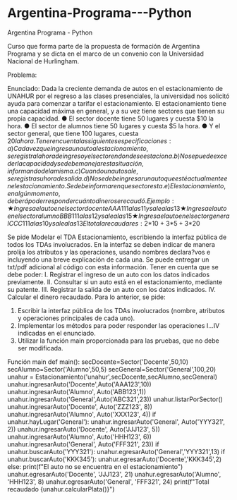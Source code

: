 # Argentina-Programa---Python
Argentina Programa - Python


Curso que forma parte de la propuesta de formación de Argentina Programa y se dicta en el marco de un convenio con la Universidad Nacional de Hurlingham.

Problema:

Enunciado:
Dada la creciente demanda de autos en el estacionamiento de UNAHUR por el regreso a las
clases presenciales, la universidad nos solicitó ayuda para comenzar a tarifar el
estacionamiento.
El estacionamiento tiene una capacidad máxima en general, y a su vez tiene sectores que
tienen su propia capacidad.
● El sector docente tiene 50 lugares y cuesta $10 la hora.
● El sector de alumnos tiene 50 lugares y cuesta $5 la hora.
● Y el sector general, que tiene 100 lugares, cuesta $20 la hora.
Tener en cuenta las siguientes especificaciones:
a) Cada vez que ingresa un auto al estacionamiento, se registra la hora de ingreso y el
sector en donde se estaciona.
b) No se puede exceder la capacidad y se debe manejar esta situación, informando de la
misma.
c) Cuando un auto sale, se registra su hora de salida.
d) No se debe ingresar un auto que esté actualmente en el estacionamiento. Se debe
informar en que sector esta.
e) El estacionamiento, en algún momento, deberá poder responder cuánto dinero
 se recaudó.
Ejemplo:
★ Ingresa el auto en el sector docente AAA111 a las 11 y sale a las 13
★ Ingresa el auto en el sector alumno BBB111 a las 12 y sale a las 15
★ Ingresa el auto en el sector general CCC111 a las 10 y sale a las 13
El total a recaudar es: 2*$10 + 3*$5 + 3*$20 

Se pide Modelar el TDA Estacionamiento, escribiendo la interfaz pública de todos los TDAs
involucrados. En la interfaz se deben indicar de manera prolija los atributos y las operaciones,
usando nombres declara?vos e incluyendo una breve explicación de cada una. Se puede entregar
un txt/pdf adicional al código con esta información.
Tener en cuenta que se debe poder:
I. Registrar el ingreso de un auto con los datos indicados previamente.
II. Consultar si un auto está en el estacionamiento, mediante su patente.
III. Registrar la salida de un auto con los datos indicados.
IV. Calcular el dinero recaudado.
Para lo anterior, se pide:
1. Escribir la interfaz pública de los TDAs involucrados (nombre, atributos y
operaciones principales de cada uno).
2. Implementar los métodos para poder responder las operaciones I...IV indicadas en el
enunciado.
3. Utilizar la función main proporcionada para las pruebas, que no debe ser modificada.

Función main
def main():
 secDocente=Sector('Docente',50,10)
 secAlumno=Sector('Alumno',50,5)
 secGeneral=Sector('General',100,20)
 unahur = Estacionamiento('unahur',secDocente,secAlumno,secGeneral)
 unahur.ingresarAuto('Docente',Auto('AAA123',10))
 unahur.ingresarAuto('Alumno', Auto('ABB123',1))
 unahur.ingresarAuto('General',Auto('ABC321',23))
 unahur.listarPorSector()
 unahur.ingresarAuto('Docente', Auto('ZZZ123', 8))
 unahur.ingresarAuto('Alumno', Auto('XXX123', 4))
 if unahur.hayLugar('General'):
 unahur.ingresarAuto('General', Auto('YYY321', 2))
 unahur.ingresarAuto('Docente', Auto('JJJ123', 5))
 unahur.ingresarAuto('Alumno', Auto('HHH123', 6))
 unahur.ingresarAuto('General', Auto('FFF321', 23))
 if unahur.buscarAuto('YYY321'):
 unahur.egresarAuto('General','YYY321',13)
 if unahur.buscarAuto('KKK345'):
 unahur.egresarAuto('Docente','KKK345',2)
 else:
 print(f"El auto no se encuentra en el estacionamiento")
 unahur.egresarAuto('Docente', 'JJJ123', 21)
 unahur.egresarAuto('Alumno', 'HHH123', 8)
 unahur.egresarAuto('General', 'FFF321', 24)
 print(f"Total recaudado {unahur.calcularPlata()}")
 
 
